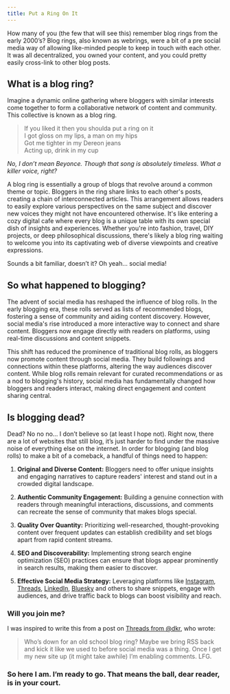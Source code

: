 ```yaml
---
title: Put a Ring On It
---
```


How many of you (the few that will see this) remember blog rings from the early 2000’s? Blog rings, also known as webrings, were a bit of a pre social media way of allowing like-minded people to keep in touch with each other. It was all decentralized, you owned your content, and you could pretty easily cross-link to other blog posts.

## What is a blog ring?

Imagine a dynamic online gathering where bloggers with similar interests come together to form a collaborative network of content and community. This collective is known as a blog ring.

> If you liked it then you shoulda put a ring on it  
> I got gloss on my lips, a man on my hips  
> Got me tighter in my Dereon jeans  
> Acting up, drink in my cup

_No, I don’t mean Beyonce. Though that song is absolutely timeless. What a killer voice, right?_

A blog ring is essentially a group of blogs that revolve around a common theme or topic. Bloggers in the ring share links to each other's posts, creating a chain of interconnected articles. This arrangement allows readers to easily explore various perspectives on the same subject and discover new voices they might not have encountered otherwise. It's like entering a cozy digital cafe where every blog is a unique table with its own special dish of insights and experiences. Whether you're into fashion, travel, DIY projects, or deep philosophical discussions, there's likely a blog ring waiting to welcome you into its captivating web of diverse viewpoints and creative expressions.

Sounds a bit familiar, doesn’t it? Oh yeah… social media!

## So what happened to blogging?

The advent of social media has reshaped the influence of blog rolls. In the early blogging era, these rolls served as lists of recommended blogs, fostering a sense of community and aiding content discovery. However, social media's rise introduced a more interactive way to connect and share content. Bloggers now engage directly with readers on platforms, using real-time discussions and content snippets.

This shift has reduced the prominence of traditional blog rolls, as bloggers now promote content through social media. They build followings and connections within these platforms, altering the way audiences discover content. While blog rolls remain relevant for curated recommendations or as a nod to blogging's history, social media has fundamentally changed how bloggers and readers interact, making direct engagement and content sharing central.

## Is blogging dead?

Dead? No no no… I don’t believe so (at least I hope not). Right now, there are a lot of websites that still blog, it’s just harder to find under the massive noise of everything else on the internet. In order for blogging (and blog rolls) to make a bit of a comeback, a handful of things need to happen:

1. **Original and Diverse Content:** Bloggers need to offer unique insights and engaging narratives to capture readers' interest and stand out in a crowded digital landscape.

1. **Authentic Community Engagement:** Building a genuine connection with readers through meaningful interactions, discussions, and comments can recreate the sense of community that makes blogs special.

1. **Quality Over Quantity:** Prioritizing well-researched, thought-provoking content over frequent updates can establish credibility and set blogs apart from rapid content streams.

1. **SEO and Discoverability:** Implementing strong search engine optimization (SEO) practices can ensure that blogs appear prominently in search results, making them easier to discover.

1. **Effective Social Media Strategy:** Leveraging platforms like [Instagram](https://www.instagram.com/pixelhuffer/), [Threads](https://www.threads.net/@pixelhuffer), [LinkedIn](https://www.linkedin.com/in/antonpeck/), [Bluesky](https://bsky.app/) and others to share snippets, engage with audiences, and drive traffic back to blogs can boost visibility and reach.

### Will you join me?

I was inspired to write this from a post on [Threads from @dkr](https://www.threads.net/@dkr/post/Cvyz7pnuEm2), who wrote:

> Who’s down for an old school blog ring? Maybe we bring RSS back and kick it like we used to before social media was a thing. Once I get my new site up (it might take awhile) I’m enabling comments. LFG.

### So here I am. I’m ready to go. That means the ball, dear reader, is in your court.
